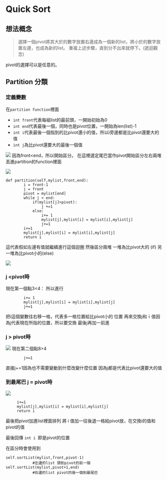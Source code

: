 # Quick Sort

## 想法概念
>選擇一個pivot將其大於的數字放置右邊成為一個新的list，將小於的數字放置左邊，也成為新的list。
重複上述步驟，直到分不出來就停下。(遞迴觀念)

pivot的選擇可以是任意的。



## Partition 分類


### 定義變數
在`partition function`裡面
- `int front`代表每組list的最前頭，一開始初始為0
- `int end`代表最後一個，同時也是pivot位置，一開始為len(list)-1
- `int i`代表最後一個指到的比pivot還小的值，所以i旁邊都是比pivot還要大的值
- `int j`為比pivot還要大的最後一個值



![](https://i.imgur.com/JTbut3T.png)
因為front<end，所以開始區分。
在這裡選定尾巴當作pivot開始區分左右兩堆
丟進partition的function裡面



![](https://i.imgur.com/75c5n29.png)
```python=
def partition(self,mylist,front,end):
        i = front-1
        j = front
        pivot = mylist[end]
        while j < end:
            if(mylist[j]>pivot):
                j +=1
            else:
                i+= 1
                mylist[j],mylist[i] = mylist[i],mylist[j]
                j+=1
        i+=1
        mylist[j],mylist[i] = mylist[i],mylist[j]
        return i 

```

這代表假如左邊有值就繼續進行這個迴圈
然後區分兩堆
一堆為比pivot大的 (if)
另一堆為比pivot小的(else)

![](https://i.imgur.com/he9wHEv.png)

### j <pivot時

現在第一個點3<4：
所以進行
```python=
        i+= 1
        mylist[j],mylist[i] = mylist[i],mylist[j]
        j+=1

```

把i這個變數往右移一格，代表多一格位置給比pivot小的 位置
再來交換j和ｉ值因為j代表現在所指的位置，所以要交換
最後j再加一前進

### j > pivot時
![](https://i.imgur.com/WafHeGZ.png)
現在第二個點8>4

```python=
        j+=1
```

直接j+=1因為也不需要變動到什麼改變什麼位置
因為j都是代表比pivot還要大的值

### 到最尾巴 j = pivot時

![](https://i.imgur.com/y5l52Dd.png)
```python=
     i+=1
     mylist[j],mylist[i] = mylist[i],mylist[j]
     return i 
```
最後把pivot加進list裡面排列
將 i 值加一往後退一格給pivot放，在交換i的值和pivot的值

最後回傳 `int i `即是pivot的位置

在區分時會使用到
```python=
self.sortList(mylist,front,pivot-1)
            #左邊的list 頭到pivot的前一個
self.sortList(mylist,pivot+1,end)
            #右邊的list pivot的後一個到最尾巴

```







